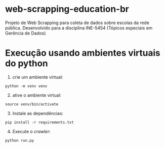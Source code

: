 # web-scrapping-education-br
Projeto de Web Scrapping para coleta de dados sobre escolas da rede pública. Desenvolvido para a disciplina INE-5454 (Tópicos especiais em Gerência de Dados)

# Execução usando ambientes virtuais do python

1. crie um ambiente virtual:

```
python -m venv venv
```

2. ative o ambiente virtual:

```
source venv/bin/activate
```

3. Instale as dependências:

```
pip install -r requirements.txt
```

4. Execute o _crawler_:

```
python run.py
```

